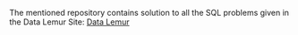The mentioned repository contains solution to all the SQL problems given in the Data Lemur Site: [Data Lemur](https://www.datalemur.com)
